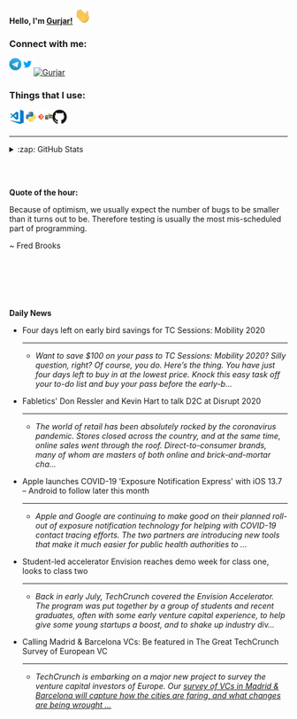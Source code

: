 #### Hello, I'm [Gurjar!](https://GurjarKing.github.io) <img src="https://raw.githubusercontent.com/ABSphreak/ABSphreak/master/gifs/Hi.gif" width="30px"></h2>


### Connect with me:

[<img align="left" alt="Gurjar | Telegram" width="22px" src="https://raw.githubusercontent.com/github/explore/80688e429a7d4ef2fca1e82350fe8e3517d3494d/topics/telegram/telegram.png" />][Telegram]
[<img align="left" alt="Gurjar | Twitter" width="22px" src="https://raw.githubusercontent.com/github/explore/80688e429a7d4ef2fca1e82350fe8e3517d3494d/topics/twitter/twitter.png" />][Twitter]

<br > <a href="https://github.com/GurjarKing"><img src="https://komarev.com/ghpvc/?username=GurjarKing" alt="Gurjar" /></a> <br />

<!-- <br >

![](https://visitor-badge.glitch.me/badge?page_id=GurjarKing)

<br /> -->

### Things that I use:

[<img align="left" alt="Visual Studio Code" width="26px" src="https://raw.githubusercontent.com/github/explore/80688e429a7d4ef2fca1e82350fe8e3517d3494d/topics/visual-studio-code/visual-studio-code.png" />][VSCode]
[<img align="left" alt="Python" width="26px" src="https://raw.githubusercontent.com/github/explore/80688e429a7d4ef2fca1e82350fe8e3517d3494d/topics/python/python.png" />][Python]
[<img align="left" alt="Git" width="26px" src="https://raw.githubusercontent.com/github/explore/80688e429a7d4ef2fca1e82350fe8e3517d3494d/topics/git/git.png" />][Git]
[<img align="left" alt="GitHub" width="26px" src="https://raw.githubusercontent.com/github/explore/78df643247d429f6cc873026c0622819ad797942/topics/github/github.png" />][Github]

<br />
<br />

---
<details>
  <summary>:zap: GitHub Stats</summary>

<img align="left" alt="Gurjar's Github Stats" src="https://github-readme-stats.vercel.app/api?username=GurjarKing&show_icons=true&hide_border=true&count_private=true&include_all_commit=true&theme=algolia" />

</details>

<!-- ### 🔔 My latest tweet
<a href="https://twitter.com/Gurjar_King43" target="_blank">
	<img src="https://github.com/GurjarKing/GurjarKing/raw/master/tweet.png" width="70%" align="center" alt="Click to view on Twitter" title="My latest tweet, as an image"/>
</a> -->
<br>

<pre>

</pre>

**Quote of the hour:**

Because of optimism, we usually expect the number of bugs to be smaller than it turns out to be. Therefore testing is usually the most mis-scheduled part of programming.

~ Fred Brooks
<pre>

</pre>
<br>
<pre>


</pre>
<strong>Daily News</strong>
  
  - Four days left on early bird savings for TC Sessions: Mobility 2020
     <hr/>
     
      - *Want to save $100 on your pass to TC Sessions: Mobility 2020? Silly question, right? Of course, you do. Here’s the thing. You have just four days left to buy in at the lowest price. Knock this easy task off your to-do list and buy your pass before the early-b…*
     
  - Fabletics' Don Ressler and Kevin Hart to talk D2C at Disrupt 2020
      <hr/>
      
      - *The world of retail has been absolutely rocked by the coronavirus pandemic. Stores closed across the country, and at the same time, online sales went through the roof. Direct-to-consumer brands, many of whom are masters of both online and brick-and-mortar cha…*
      
  - Apple launches COVID-19 'Exposure Notification Express' with iOS 13.7 – Android to follow later this month
      <hr/>
      
      - *Apple and Google are continuing to make good on their planned roll-out of exposure notification technology for helping with COVID-19 contact tracing efforts. The two partners are introducing new tools that make it much easier for public health authorities to …*
      
  - Student-led accelerator Envision reaches demo week for class one, looks to class two
      <hr/>
      
      - *Back in early July, TechCrunch covered the Envision Accelerator. The program was put together by a group of students and recent graduates, often with some early venture capital experience, to help give some young startups a boost, and to shake up industry div…*
       
  - Calling Madrid & Barcelona VCs: Be featured in The Great TechCrunch Survey of European VC
      <hr/>
       
       - *TechCrunch is embarking on a major new project to survey the venture capital investors of Europe. Our <a href=”https://forms.gle/k4Ji2Ch7zdrn7o2p6”>survey of VCs in Madrid & Barcelona will capture how the cities are faring, and what changes are being wrought …*
      

<br />

[VSCode]: https://code.visualstudio.com/
[Python]: https://www.python.org/
[Git]: https://git-scm.com/
[Github]: https://github.com/
[Telegram]: https://t.me/Gurjar_King/
[Twitter]: https://twitter.com/Gurjar_King43/
